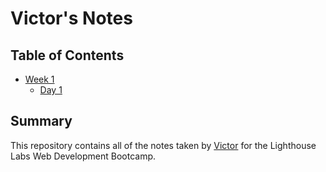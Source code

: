 # Victor's Notes

## Table of Contents

- [Week 1](/Week_1)
  - [Day 1](/Week_1/Day_1/)

## Summary

This repository contains all of the notes taken by [Victor](https://github.com/VictorDQuintero) for the Lighthouse Labs Web Development Bootcamp.

